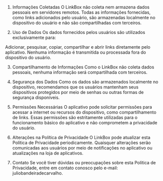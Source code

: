 1. Informações Coletadas
O LinkBox não coleta nem armazena dados pessoais em servidores remotos. Todas as informações fornecidas, como links adicionados pelo usuário, são armazenadas localmente no dispositivo do usuário e não são compartilhadas com terceiros.

2. Uso de Dados
Os dados fornecidos pelos usuários são utilizados exclusivamente para:

Adicionar, pesquisar, copiar, compartilhar e abrir links diretamente pelo aplicativo.
Nenhuma informação é transmitida ou processada fora do dispositivo do usuário.

3. Compartilhamento de Informações
Como o LinkBox não coleta dados pessoais, nenhuma informação será compartilhada com terceiros.

4. Segurança dos Dados
Como os dados são armazenados localmente no dispositivo, recomendamos que os usuários mantenham seus dispositivos protegidos por meio de senhas ou outras formas de segurança disponíveis.

5. Permissões Necessárias
O aplicativo pode solicitar permissões para acessar a internet ou recursos do dispositivo, como compartilhamento de links. Essas permissões são estritamente utilizadas para o funcionamento básico do aplicativo e não comprometem a privacidade do usuário.

6. Alterações na Política de Privacidade
O LinkBox pode atualizar esta Política de Privacidade periodicamente. Quaisquer alterações serão comunicadas aos usuários por meio de notificações no aplicativo ou atualizações na loja de aplicativos.

7. Contato
Se você tiver dúvidas ou preocupações sobre esta Política de Privacidade, entre em contato conosco pelo e-mail: juliobandeiradecarvalho.
